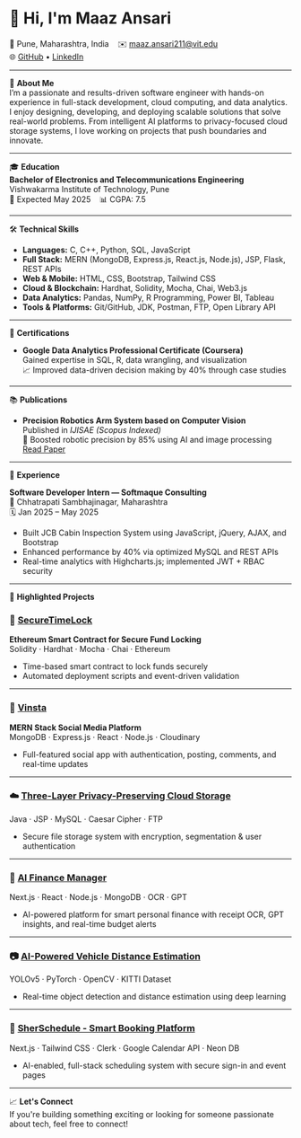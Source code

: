 # 👋 Hi, I'm Maaz Ansari

📍 Pune, Maharashtra, India &nbsp;&nbsp;&nbsp;✉️ maaz.ansari211@vit.edu  
🌐 [GitHub](https://github.com/maazansari) • [LinkedIn](https://www.linkedin.com/in/maazansari)

---

🎯 **About Me**  
I’m a passionate and results-driven software engineer with hands-on experience in full-stack development, cloud computing, and data analytics. I enjoy designing, developing, and deploying scalable solutions that solve real-world problems. From intelligent AI platforms to privacy-focused cloud storage systems, I love working on projects that push boundaries and innovate.

---

🎓 **Education**  
**Bachelor of Electronics and Telecommunications Engineering**  
Vishwakarma Institute of Technology, Pune  
📅 Expected May 2025 &nbsp;&nbsp;&nbsp;📊 CGPA: 7.5

---

🛠️ **Technical Skills**

- **Languages:** C, C++, Python, SQL, JavaScript  
- **Full Stack:** MERN (MongoDB, Express.js, React.js, Node.js), JSP, Flask, REST APIs  
- **Web & Mobile:** HTML, CSS, Bootstrap, Tailwind CSS  
- **Cloud & Blockchain:** Hardhat, Solidity, Mocha, Chai, Web3.js  
- **Data Analytics:** Pandas, NumPy, R Programming, Power BI, Tableau  
- **Tools & Platforms:** Git/GitHub, JDK, Postman, FTP, Open Library API  

---

📜 **Certifications**

- **Google Data Analytics Professional Certificate (Coursera)**  
  Gained expertise in SQL, R, data wrangling, and visualization  
  📈 Improved data-driven decision making by 40% through case studies

---

📚 **Publications**

- **Precision Robotics Arm System based on Computer Vision**  
  Published in *IJISAE (Scopus Indexed)*  
  🔬 Boosted robotic precision by 85% using AI and image processing  
  [Read Paper](#)

---

💼 **Experience**

**Software Developer Intern — Softmaque Consulting**  
📍 Chhatrapati Sambhajinagar, Maharashtra  
🗓️ Jan 2025 – May 2025  
- Built JCB Cabin Inspection System using JavaScript, jQuery, AJAX, and Bootstrap  
- Enhanced performance by 40% via optimized MySQL and REST APIs  
- Real-time analytics with Highcharts.js; implemented JWT + RBAC security  

---

🚀 **Highlighted Projects**

### 🔐 [SecureTimeLock](https://github.com/AnsariTech-25667/SecureTimeLock)  
**Ethereum Smart Contract for Secure Fund Locking**  
Solidity · Hardhat · Mocha · Chai · Ethereum  
- Time-based smart contract to lock funds securely  
- Automated deployment scripts and event-driven validation

---

### 📱 [Vinsta](https://github.com/AnsariTech-25667/Vinsta--Social-media-app-using-MERN)  
**MERN Stack Social Media Platform**  
MongoDB · Express.js · React · Node.js · Cloudinary  
- Full-featured social app with authentication, posting, comments, and real-time updates  

---

### ☁️ [Three-Layer Privacy-Preserving Cloud Storage](https://github.com/AnsariTech-25667/3-layer-privacy-cloud-storage)  
Java · JSP · MySQL · Caesar Cipher · FTP  
- Secure file storage system with encryption, segmentation & user authentication  

---

### 🤖 [AI Finance Manager](https://github.com/AnsariTech-25667/ai-finance-platform-main)  
Next.js · React · Node.js · MongoDB · OCR · GPT  
- AI-powered platform for smart personal finance with receipt OCR, GPT insights, and real-time budget alerts  

---

### 📷 [AI-Powered Vehicle Distance Estimation](#)  
YOLOv5 · PyTorch · OpenCV · KITTI Dataset  
- Real-time object detection and distance estimation using deep learning  

---

### 📅 [SherSchedule - Smart Booking Platform](https://github.com/AnsariTech-25667/SherSchedule-AI-Powered-Smart-Booking-Platform)  
Next.js · Tailwind CSS · Clerk · Google Calendar API · Neon DB  
- AI-enabled, full-stack scheduling system with secure sign-in and event pages  

---

📈 **Let's Connect**  
If you're building something exciting or looking for someone passionate about tech, feel free to connect!


